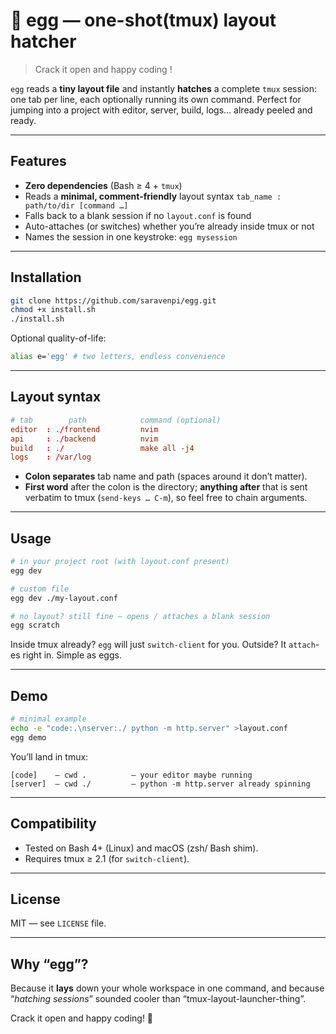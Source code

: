 # 🥚 egg — one-shot(tmux) layout hatcher

> Crack it open and happy coding !

`egg` reads a **tiny layout file** and instantly **hatches** a complete `tmux` session: one tab per line, each optionally running its own command.
Perfect for jumping into a project with editor, server, build, logs… already peeled and ready.

---

## Features

* **Zero dependencies** (Bash ≥ 4 + `tmux`)
* Reads a **minimal, comment-friendly** layout syntax
  `tab_name : path/to/dir [command …]`
* Falls back to a blank session if no `layout.conf` is found
* Auto-attaches (or switches) whether you’re already inside tmux or not
* Names the session in one keystroke: `egg mysession`

---

## Installation

```bash
git clone https://github.com/saravenpi/egg.git
chmod +x install.sh
./install.sh
```

Optional quality-of-life:

```bash
alias e='egg' # two letters, endless convenience
```

---

## Layout syntax

```conf
# tab        path            command (optional)
editor  : ./frontend         nvim
api     : ./backend          nvim
build   : ./                 make all -j4
logs    : /var/log
```

* **Colon separates** tab name and path (spaces around it don’t matter).
* **First word** after the colon is the directory; **anything after** that is
  sent verbatim to tmux (`send-keys … C-m`), so feel free to chain arguments.

---

## Usage

```bash
# in your project root (with layout.conf present)
egg dev

# custom file
egg dev ./my-layout.conf

# no layout? still fine — opens / attaches a blank session
egg scratch
```

Inside tmux already? `egg` will just `switch-client` for you.
Outside? It `attach`-es right in. Simple as eggs.

---

## Demo

```bash
# minimal example
echo -e "code:.\nserver:./ python -m http.server" >layout.conf
egg demo
```

You’ll land in tmux:

```
[code]    — cwd .          — your editor maybe running
[server]  — cwd ./         — python -m http.server already spinning
```

---

## Compatibility

* Tested on Bash 4+ (Linux) and macOS (zsh/ Bash shim).
* Requires tmux ≥ 2.1 (for `switch-client`).

---

## License

MIT — see `LICENSE` file.

---

## Why “egg”?

Because it **lays** down your whole workspace in one command,
and because “*hatching sessions*” sounded cooler than “tmux-layout-launcher-thing”.

Crack it open and happy coding! 🐣
